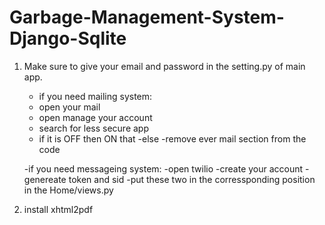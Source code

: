# Garbage-Management-System-Django-Sqlite




1. Make sure to give your email and password in the setting.py of main app.
   - if you need mailing system:
    - open your mail
    - open manage your account 
    - search for less secure app
    - if it is OFF then ON that
   -else
    -remove ever mail section from the code
    
   -if you need messageing system:
    -open twilio
    -create your account
    -genereate token and sid
    -put these two in the corressponding position in the Home/views.py
    
2. install xhtml2pdf 
